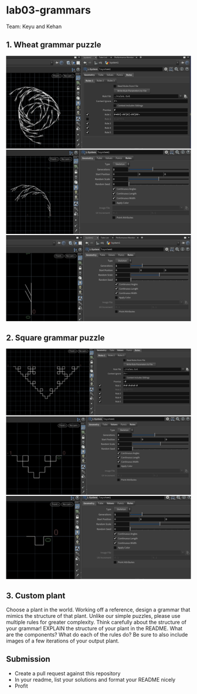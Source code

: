 # lab03-grammars
Team: Keyu and Kehan

## 1. Wheat grammar puzzle
<img src="Lsystem1-3.png">
<img src="Lsystem1-2.png">
<img src="Lsystem1-1.png">


## 2. Square grammar puzzle
<img src="Lsystem2-3.png">
<img src="Lsystem2-2.png">
<img src="Lsystem2-1.png">

## 3. Custom plant
Choose a plant in the world. Working off a reference, design a grammar that mimics the structure of that plant. Unlike our simple puzzles, please use multiple rules for greater complexity. Think carefully about the structure of your grammar! EXPLAIN the structure of your plant in the README. What are the components? What do each of the rules do? Be sure to also include images of a few iterations of your output plant. 

## Submission
- Create a pull request against this repository
- In your readme, list your solutions and format your README nicely
- Profit
